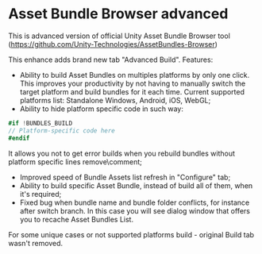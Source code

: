 # Asset Bundle Browser advanced
This is advanced version of official Unity Asset Bundle Browser tool
(https://github.com/Unity-Technologies/AssetBundles-Browser)

This enhance adds brand new tab "Advanced Build".
Features:
- Ability to build Asset Bundles on multiples platforms by only one click. This improves your productivity by not having to manually switch the target platform and build bundles for it each time.
Current supported platforms list: Standalone Windows, Android, iOS, WebGL;
- Ability to hide platform specific code in such way:
```c#
#if !BUNDLES_BUILD
// Platform-specific code here
#endif
```
It allows you not to get error builds when you rebuild bundles without platform specific lines remove\comment;
- Improved speed of Bundle Assets list refresh in "Configure" tab;
- Ability to build specific Asset Bundle, instead of build all of them, when it's required;
- Fixed bug when bundle name and bundle folder conflicts, for instance after switch branch. In this case you will see dialog window that offers you to recache Asset Bundles List.

For some unique cases or not supported platforms build - original Build tab wasn't removed.
